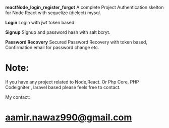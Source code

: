 **reactNode_login_register_forgot**
A complete Project Authentication skelton for Node React with sequelize (dielect) mysql.


**Login**
  Login with jwt token based.

**Signup**
  Signup and password hash with salt bcryt.

**Password Recovery**
  Secured Password Recovery with token based, Confirmation email for password change etc.


# Note:
If you have any project related to Node,React.
  Or
Php Core, PHP Codeigniter , laravel based please feels free to contact.
 
My contact:
 # aamir.nawaz990@gmail.com
 




